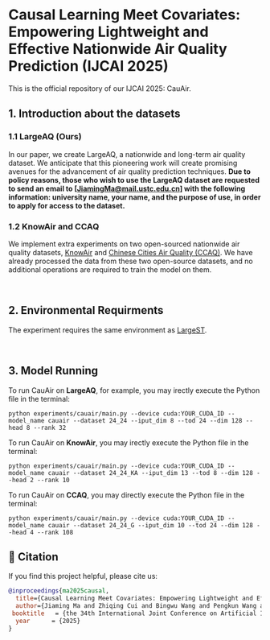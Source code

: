 # Causal Learning Meet Covariates: Empowering Lightweight and Effective Nationwide Air Quality Prediction (IJCAI 2025)
This is the official repository of our IJCAI 2025: CauAir. 

## 1. Introduction about the datasets
### 1.1 LargeAQ (Ours)
In our paper, we create LargeAQ, a nationwide and long-term air quality dataset. We anticipate that this pioneering work will create promising avenues for the advancement of air quality prediction techniques. **Due to policy reasons, those who wish to use the LargeAQ dataset are requested to send an email to [JiamingMa@mail.ustc.edu.cn] with the following information: university name, your name, and the purpose of use, in order to apply for access to the dataset.**

### 1.2 KnowAir and CCAQ
We implement extra experiments on two open-sourced nationwide air quality datasets, [KnowAir](https://github.com/shuowang-ai/PM2.5-GNN) and [Chinese Cities Air Quality (CCAQ)](https://github.com/Friger/GAGNN). We have already processed the data from these two open-source datasets, and no additional operations are required to train the model on them.

<br>

## 2. Environmental Requirments
The experiment requires the same environment as [LargeST](https://github.com/liuxu77/LargeST/blob/main).

<br>

## 3. Model Running
To run CauAir on <b>LargeAQ</b>, for example, you may irectly execute the Python file in the terminal:
```
python experiments/cauair/main.py --device cuda:YOUR_CUDA_ID --model_name cauair --dataset 24_24 --iput_dim 8 --tod 24 --dim 128 --head 8 --rank 32
```
To run CauAir on <b>KnowAir</b>, you may irectly execute the Python file in the terminal:
```
python experiments/cauair/main.py --device cuda:YOUR_CUDA_ID --model_name cauair --dataset 24_24_KA --iput_dim 13 --tod 8 --dim 128 --head 2 --rank 10
```
To run CauAir on <b>CCAQ</b>, you may directly execute the Python file in the terminal:
```
python experiments/cauair/main.py --device cuda:YOUR_CUDA_ID --model_name cauair --dataset 24_24_G --iput_dim 10 --tod 24 --dim 128 --head 4 --rank 108
```

## 📄 Citation

If you find this project helpful, please cite us:

```bibtex
@inproceedings{ma2025causal,
  title={Causal Learning Meet Covariates: Empowering Lightweight and Effective Nationwide Air Quality Forecasting},
  author={Jiaming Ma and Zhiqing Cui and Bingwu Wang and Pengkun Wang and Zhengyang Zhou and Zhe Zhao and Yang Wang},
 booktitle   = {the 34th International Joint Conference on Artificial Intelligence},
  year      = {2025}
}
```
